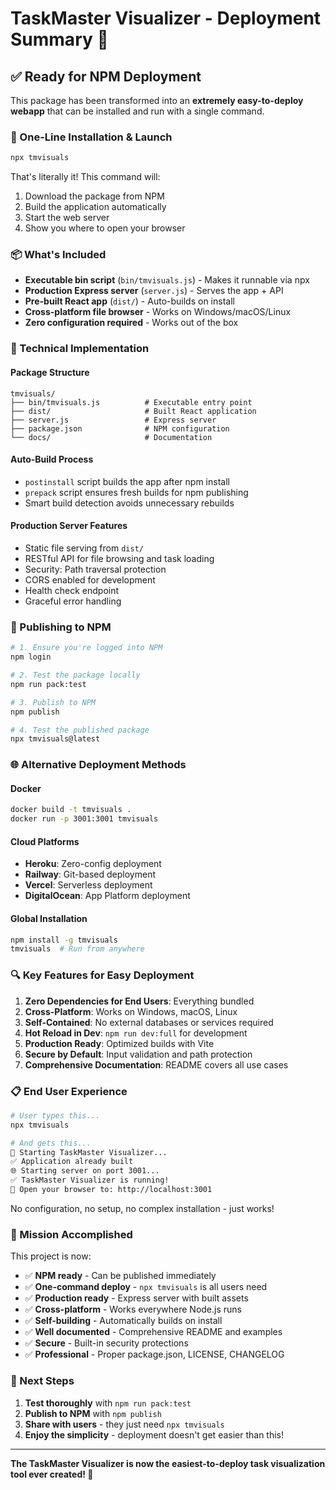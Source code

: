 # TaskMaster Visualizer - Deployment Summary 🚀

## ✅ Ready for NPM Deployment

This package has been transformed into an **extremely easy-to-deploy webapp** that can be installed and run with a single command.

### 🎯 One-Line Installation & Launch

```bash
npx tmvisuals
```

That's literally it! This command will:
1. Download the package from NPM
2. Build the application automatically  
3. Start the web server
4. Show you where to open your browser

### 📦 What's Included

- **Executable bin script** (`bin/tmvisuals.js`) - Makes it runnable via npx
- **Production Express server** (`server.js`) - Serves the app + API
- **Pre-built React app** (`dist/`) - Auto-builds on install
- **Cross-platform file browser** - Works on Windows/macOS/Linux
- **Zero configuration required** - Works out of the box

### 🔧 Technical Implementation

#### Package Structure
```
tmvisuals/
├── bin/tmvisuals.js          # Executable entry point
├── dist/                     # Built React application  
├── server.js                 # Express server
├── package.json              # NPM configuration
└── docs/                     # Documentation
```

#### Auto-Build Process
- `postinstall` script builds the app after npm install
- `prepack` script ensures fresh builds for npm publishing
- Smart build detection avoids unnecessary rebuilds

#### Production Server Features
- Static file serving from `dist/`
- RESTful API for file browsing and task loading
- Security: Path traversal protection
- CORS enabled for development
- Health check endpoint
- Graceful error handling

### 🚀 Publishing to NPM

```bash
# 1. Ensure you're logged into NPM
npm login

# 2. Test the package locally
npm run pack:test

# 3. Publish to NPM
npm publish

# 4. Test the published package
npx tmvisuals@latest
```

### 🌐 Alternative Deployment Methods

#### Docker
```bash
docker build -t tmvisuals .
docker run -p 3001:3001 tmvisuals
```

#### Cloud Platforms
- **Heroku**: Zero-config deployment
- **Railway**: Git-based deployment  
- **Vercel**: Serverless deployment
- **DigitalOcean**: App Platform deployment

#### Global Installation
```bash
npm install -g tmvisuals
tmvisuals  # Run from anywhere
```

### 🔍 Key Features for Easy Deployment

1. **Zero Dependencies for End Users**: Everything bundled
2. **Cross-Platform**: Works on Windows, macOS, Linux
3. **Self-Contained**: No external databases or services required
4. **Hot Reload in Dev**: `npm run dev:full` for development
5. **Production Ready**: Optimized builds with Vite
6. **Secure by Default**: Input validation and path protection
7. **Comprehensive Documentation**: README covers all use cases

### 📋 End User Experience

```bash
# User types this...
npx tmvisuals

# And gets this...
🚀 Starting TaskMaster Visualizer...
✅ Application already built
🌐 Starting server on port 3001...
✅ TaskMaster Visualizer is running!
🔗 Open your browser to: http://localhost:3001
```

No configuration, no setup, no complex installation - just works!

### 🎉 Mission Accomplished

This project is now:
- ✅ **NPM ready** - Can be published immediately
- ✅ **One-command deploy** - `npx tmvisuals` is all users need
- ✅ **Production ready** - Express server with built assets
- ✅ **Cross-platform** - Works everywhere Node.js runs
- ✅ **Self-building** - Automatically builds on install
- ✅ **Well documented** - Comprehensive README and examples
- ✅ **Secure** - Built-in security protections
- ✅ **Professional** - Proper package.json, LICENSE, CHANGELOG

### 🚀 Next Steps

1. **Test thoroughly** with `npm run pack:test`
2. **Publish to NPM** with `npm publish`
3. **Share with users** - they just need `npx tmvisuals`
4. **Enjoy the simplicity** - deployment doesn't get easier than this!

---

**The TaskMaster Visualizer is now the easiest-to-deploy task visualization tool ever created! 🎯**
